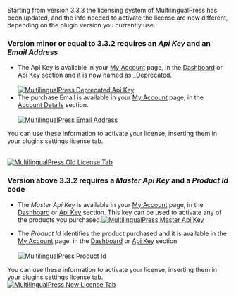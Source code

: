 Starting from version 3.3.3 the licensing system of MultilingualPress has been updated, and the info needed to activate the license are now different, depending on the plugin version you currently use.

### Version minor or equal to 3.3.2 requires an _Api Key_ and an _Email Address_

- The Api Key is available in your [My Account](https://multilingualpress.org/my-account/) page, in the [Dashboard](https://multilingualpress.org/my-account/) or [Api Key](https://multilingualpress.org/my-account/api-keys/) section and it is now named as _Deprecated.  
    _  
    [![MultilingualPress Deprecated Api Key](https://multilingualpress.org/wp-content/uploads/sites/12/2020/02/MultilingualPress-Deprecated-Api-Key-300x236.png)](https://multilingualpress.org/wp-content/uploads/sites/12/2020/02/MultilingualPress-Deprecated-Api-Key.png)
- The purchase Email is available in your [My Account](https://multilingualpress.org/my-account/) page, in the [Account Details](https://multilingualpress.org/my-account/edit-account/) section.  
    [  
    ](https://multilingualpress.org/wp-content/uploads/sites/12/2020/02/MultilingualPress-Email-Address.png)[![MultilingualPress Email Address](https://multilingualpress.org/wp-content/uploads/sites/12/2020/02/MultilingualPress-Email-Address-250x300.png)](https://multilingualpress.org/wp-content/uploads/sites/12/2020/02/MultilingualPress-Email-Address.png)

You can use these information to activate your license, inserting them in your plugins settings license tab.

[  
](https://multilingualpress.org/wp-content/uploads/sites/12/2020/02/MultilingualPress-Old-License-Tab.png)[![MultilingualPress Old License Tab](https://multilingualpress.org/wp-content/uploads/sites/12/2020/02/MultilingualPress-Old-License-Tab-300x144.png)](https://multilingualpress.org/wp-content/uploads/sites/12/2020/02/MultilingualPress-Old-License-Tab.png)

### Version above 3.3.2 requires a _Master Api Key_ and a _Product Id_ code

- The _Master Api Key_ is available in your [My Account](https://multilingualpress.org/my-account/) page, in the [Dashboard](https://multilingualpress.org/my-account/) or [Api Key](https://multilingualpress.org/my-account/api-keys/) section. This key can be used to activate any of the products you purchased.[![MultilingualPress Master Api Key](https://multilingualpress.org/wp-content/uploads/sites/12/2020/02/MultilingualPress-Master-Api-Key-300x236.png)](https://multilingualpress.org/wp-content/uploads/sites/12/2020/02/MultilingualPress-Master-Api-Key.png)

- The _Product Id_ identifies the product purchased and it is available in the [My Account](https://multilingualpress.org/my-account/) page, in the [Dashboard](https://multilingualpress.org/my-account/) or [Api Key](https://multilingualpress.org/my-account/api-keys/) section.  
    [  
    ](https://multilingualpress.org/wp-content/uploads/sites/12/2020/02/MultilingualPress-Product-Id.png)[![MultilingualPress Product Id](https://multilingualpress.org/wp-content/uploads/sites/12/2020/02/MultilingualPress-Product-Id-300x236.png)](https://multilingualpress.org/wp-content/uploads/sites/12/2020/02/MultilingualPress-Product-Id.png)

You can use these information to activate your license, inserting them in your plugins settings license tab.  
[![MultilingualPress New License Tab](https://multilingualpress.org/wp-content/uploads/sites/12/2020/02/MultilingualPress-New-License-Tab-300x101.png)](https://multilingualpress.org/wp-content/uploads/sites/12/2020/02/MultilingualPress-New-License-Tab.png)[  
](https://multilingualpress.org/wp-content/uploads/sites/12/2020/02/MultilingualPress-New-License-Tab.png)